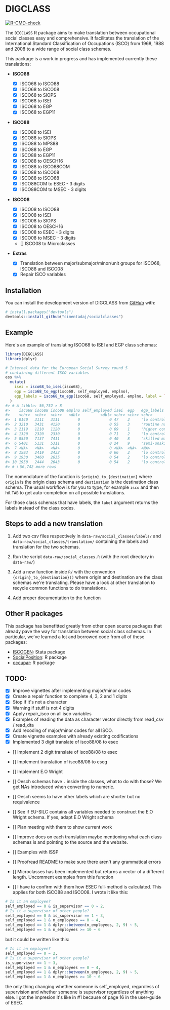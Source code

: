 <!-- README.md is generated from README.Rmd. Please edit that file -->




# DIGCLASS

<!-- badges: start -->
[![R-CMD-check](https://github.com/cimentadaj/socialclasses/actions/workflows/R-CMD-check.yaml/badge.svg)](https://github.com/cimentadaj/socialclasses/actions/workflows/R-CMD-check.yaml)
<!-- badges: end -->

The `DIGCLASS` R package aims to make translation between occupational social classes easy and comprehensive. It facilitates the translation of the International Standard Classification of Occupations (ISCO) from 1968, 1988 and 2008 to a wide range of social class schemes.

This package is a work in progress and has implemented currently these translations:

* **ISCO68**
  - [X] ISCO68 to ISCO88
  - [X] ISCO68 to ISCO08
  - [X] ISCO68 to SIOPS
  - [X] ISCO68 to ISEI
  - [X] ISCO68 to EGP
  - [X] ISCO68 to EGP11

* **ISCO88**
  - [X] ISCO88 to ISEI
  - [X] ISCO88 to SIOPS
  - [X] ISCO88 to MPS88
  - [X] ISCO88 to EGP
  - [X] ISCO88 to EGP11
  - [X] ISCO88 to OESCH16
  - [X] ISCO88 to ISCO88COM
  - [X] ISCO88 to ISCO08
  - [X] ISCO88 to ISCO68
  - [X] ISCO88COM to ESEC - 3 digits
  - [X] ISCO88COM to MSEC - 3 digits

* **ISCO08**
  - [X] ISCO08 to ISCO88
  - [X] ISCO08 to ISEI
  - [X] ISCO08 to SIOPS
  - [X] ISCO08 to OESCH16
  - [X] ISCO08 to ESEC - 3 digits
  - [X] ISCO08 to MSEC - 3 digits
  - [] ISCO08 to Microclasses

* **Extras**
  - [X] Translation between major/submajor/minor/unit groups for ISCO68, ISCO88 and ISCO08
  - [X] Repair ISCO variables

## Installation

You can install the development version of DIGCLASS from [GitHub](https://github.com/) with:

``` r
# install.packages("devtools")
devtools::install_github("cimentadaj/socialclasses")
```

## Example

Here's an example of translating ISCO68 to ISEI and EGP class schemas:


```r
library(DIGCLASS)
library(dplyr)

# Internal data for the European Social Survey round 5
# containing different ISCO variables
ess %>%
  mutate(
    isei = isco68_to_isei(isco68),
    egp = isco68_to_egp(isco68, self_employed, emplno),
    egp_labels = isco68_to_egp(isco68, self_employed, emplno, label = TRUE)
  )
#> # A tibble: 56,752 × 8
#>    isco68 isco88 isco08 emplno self_employed isei  egp   egp_labels            
#>    <chr>  <chr>  <chr>   <dbl>         <dbl> <chr> <chr> <chr>                 
#>  1 0140   3111   3111        0             0 47    2     'lo controllers'      
#>  2 3210   3431   4120        0             0 55    3     'routine nonmanual'   
#>  3 2119   1210   1120        0             0 69    1     'higher controllers'  
#>  4 1320   2320   2330        0             0 71    2     'lo controllers'      
#>  5 8550   7137   7411        0             0 40    8     'skilled manual'      
#>  6 5401   5131   5311        0             0 24    9     'semi-unskilld manual'
#>  7 <NA>   <NA>   <NA>        0             0 <NA>  <NA>  <NA>                  
#>  8 1593   2419   2432        0             0 66    2     'lo controllers'      
#>  9 1930   3460   2635        0             0 54    2     'lo controllers'      
#> 10 1950   2444   2643        0             0 54    2     'lo controllers'      
#> # ℹ 56,742 more rows
```

The nomenclature of the function is `{origin}_to_{destination}` where `origin` is the origin class schema and `destination` is the destination class schema. The usual workflow is for you to type, for example `isco` and then hit `TAB` to get auto-completion on all possible translations.

For those class schemas that have labels, the `label` argument returns the labels instead of the class codes.

## Steps to add a new translation

1. Add two csv files respectively in `data-raw/social_classes/labels/` and `data-raw/social_classes/translation/` containing the labels and translation for the two schemas.

2. Run the script `data-raw/social_classes.R` (with the root directory in `data-raw/`)

3. Add a new function inside `R/` with the convention `{origin}_to_{destination}()` where origin and destination are the class schemas we're translating. Please have a look at other translation to recycle common functions to do translations.

4. Add proper documentation to the function


## Other R packages

This package has benefitted greatly from other open source packages that already pave the way for translation between social class schemas. In particular, we've learned a lot and borrowed code from all of these packages:

- [ISCOGEN](https://github.com/benjann/iscogen): Stata package
- [SocialPosition](https://cran.r-project.org/web/packages/SocialPosition/index.html): R package
- [occupar](https://github.com/DiogoFerrari/occupar/): R package

## TODO:

- [X] Improve vignettes after implementing major/minor codes
- [X] Create a repair function to complete 4, 3, 2 and 1 digits
- [X] Stop if it's not a character
- [X] Warning if stuff is not 4 digits
- [X] Apply repair_isco on all isco variables
- [X] Examples of reading the data as character vector directly from read_csv / read_dta
- [X] Add recoding of major/minor codes for all ISCO.
- [X] Create vignette examples with already existing codifications
- [X] Implemented 3 digit translate of isco88/08 to esec

- [] Implement 2 digit translate of isco88/08 to esec
- [] Implement translation of isco88/08 to eseg
- [] Implement E.O Wright
- [] Oesch schemas have `.` inside the classes, what to do with those? We get NAs introduced when converting to numeric.
- [] Oesch seems to have other labels which are shorter but no requivalence
- [] See if EU-SILC contains all variables needed to construct the E.O Wright schema. If yes, adapt E.O Wright schema
- [] Plan meeting with them to show current work
- [] Improve docs on each translation maybe mentioning what each  class schemas is and pointing to the source and the website.
- [] Examples with ISSP
- [] Proofread README to make sure there aren't any grammatical errors
- [] Microclasses has been implemented but returns a vector of a different length. Uncomment examples from this function

- [] I have to confirm with them how ESEC full-method is calculated. This applies for both ISCO88 and ISCO08. I wrote it like this:


```r
# Is it an employee?
self_employed == 0 & is_supervisor == 0 ~ 2,
# Is it a supervisor of other people?
self_employed == 0 & is_supervisor == 1 ~ 3,
self_employed == 1 & n_employees == 0 ~ 4,
self_employed == 1 & dplyr::between(n_employees, 2, 9) ~ 5,
self_employed == 1 & n_employees >= 10 ~ 6
```

but it could be written like this:


```r
# Is it an employee?
self_employed == 0 ~ 2,
# Is it a supervisor of other people?
is_supervisor == 1 ~ 3,
self_employed == 1 & n_employees == 0 ~ 4,
self_employed == 1 & dplyr::between(n_employees, 2, 9) ~ 5,
self_employed == 1 & n_employees >= 10 ~ 6
```

the only thing changing whether someone is self_employed, regardless of supervision and whether someone is supervisor regardless of anything else. I got the impresion it's like in #1 because of page 16 in the user-guide of ESEC.
